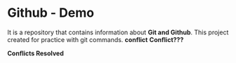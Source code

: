 # Github - Demo
It is a repository that contains information about **Git and Github**. This project created for practice with git commands.
**conflict**
**Conflict???**

**Conflicts Resolved**
